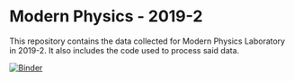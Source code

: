# Modern Physics - 2019-2
This repository contains the data collected for Modern Physics Laboratory in 2019-2. It also includes the code used to process said data.


[![Binder](https://mybinder.org/badge_logo.svg)](https://mybinder.org/v2/gh/DanielDoradoPhys/modern_physics_20192/master)

